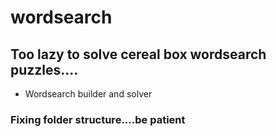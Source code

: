 # wordsearch
## Too lazy to solve cereal box wordsearch puzzles....
- Wordsearch builder and solver


### Fixing folder structure....be patient
